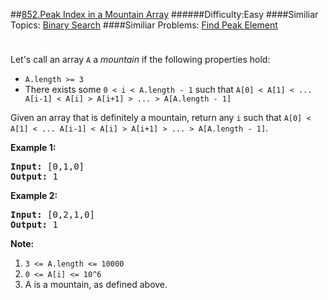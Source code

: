 ##[852.Peak Index in a Mountain Array](https://leetcode.com/problems/peak-index-in-a-mountain-array/description/ "852.Peak Index in a Mountain Array")
######Difficulty:Easy
####Similiar Topics:
  [Binary Search](https://leetcode.com//tag/binary-search)
####Similiar Problems:
  [Find Peak Element](https://leetcode.com//problems/find-peak-element)
<div class="question-description__3U1T" style="padding-top: 10px;"><div><p>Let's call an array <code>A</code> a <em>mountain</em>&#160;if the following properties hold:</p>

<ul>
	<li><code>A.length &gt;= 3</code></li>
	<li>There exists some <code>0 &lt; i&#160;&lt; A.length - 1</code> such that <code>A[0] &lt; A[1] &lt; ... A[i-1] &lt; A[i] &gt; A[i+1] &gt; ... &gt; A[A.length - 1]</code></li>
</ul>

<p>Given an array that is definitely a mountain, return any&#160;<code>i</code>&#160;such that&#160;<code>A[0] &lt; A[1] &lt; ... A[i-1] &lt; A[i] &gt; A[i+1] &gt; ... &gt; A[A.length - 1]</code>.</p>

<p><strong>Example 1:</strong></p>

<pre><strong>Input: </strong><span id="example-input-1-1">[0,1,0]</span>
<strong>Output: </strong><span id="example-output-1">1</span>
</pre>

<div>
<p><strong>Example 2:</strong></p>

<pre><strong>Input: </strong><span id="example-input-2-1">[0,2,1,0]</span>
<strong>Output: </strong><span id="example-output-2">1</span></pre>
</div>

<p><strong>Note:</strong></p>

<ol>
	<li><code>3 &lt;= A.length &lt;= 10000</code></li>
	<li><code><font face="monospace">0 &lt;= A[i] &lt;= 10^6</font></code></li>
	<li>A&#160;is a mountain, as defined above.</li>
</ol>
</div></div><div> </div><div> </div><div> </div><div> </div><div> </div><div> </div><div> </div><div> </div><div> </div><div> </div><div> </div><div> </div><div> </div><div> </div><div> </div><div> </div><div> </div><div> </div><div> </div><div> </div><div> </div><div> </div><div> </div><div> </div><div> </div><div> </div><div> </div><div> </div><div> </div><div> </div><div> </div><div> </div><div> </div><div> </div><div> </div><div> </div><div> </div><div> </div><div> </div><div> </div><div> </div><div> </div><div> </div><div> </div><div> </div><div> </div><div> </div><div> </div><div> </div><div> </div><div> </div><div> </div><div> </div><div> </div><div> </div><div> </div><div> </div><div> </div><div> </div><div> </div><div> </div><div> </div><div> </div><div> </div><div> </div><div> </div><div> </div><div> </div><div> </div><div> </div><div> </div><div> </div><div> </div><div> </div><div> </div><div> </div><div> </div><div> </div><div> </div><div> </div><div> </div><div> </div><div> </div><div> </div><div> </div><div> </div><div> </div><div> </div><div> </div><div> </div><div> </div><div> </div><div> </div><div> </div><div> </div><div> </div><div> </div><div> </div><div> </div><div> </div><div> </div><div> </div><div> </div><div> </div><div> </div><div> </div><div> </div><div> </div><div> </div><div> </div><div> </div><div> </div>